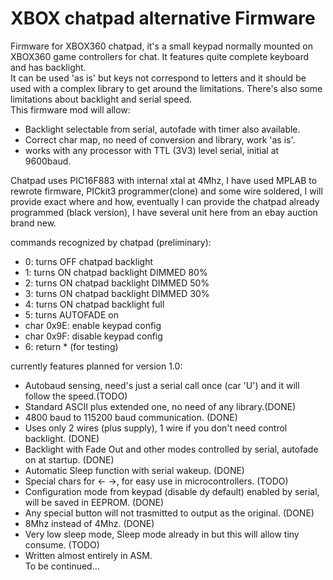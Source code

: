 # XBOX chatpad alternative Firmware
Firmware for XBOX360 chatpad, it's a small keypad normally mounted on XBOX360 game controllers for chat. It features quite complete keyboard and has backlight.<br>
It can be used 'as is' but keys not correspond to letters and it should be used with a complex library to get around the limitations. There's also some limitations about backlight and serial speed.<br>
This firmware mod will allow:<br>

- Backlight selectable from serial, autofade with timer also available.
- Correct char map, no need of conversion and library, work 'as is'.
- works with any processor with TTL (3V3) level serial, initial at 9600baud.

Chatpad uses PIC16F883 with internal xtal at 4Mhz, I have used MPLAB to rewrote firmware, PICkit3 programmer(clone) and some wire soldered, I will provide exact where and how, eventually I can provide the chatpad already programmed (black version), I have several unit here from an ebay auction brand new.<br>

commands recognized by chatpad (preliminary):<br>
- 0: turns OFF chatpad backlight
- 1: turns ON  chatpad backlight DIMMED 80%
- 2: turns ON  chatpad backlight DIMMED 50%
- 3: turns ON  chatpad backlight DIMMED 30%
- 4: turns ON  chatpad backlight full
- 5: turns AUTOFADE on
- char 0x9E: enable keypad config
- char 0x9F: disable keypad config
- 6: return * (for testing)<br>

currently features planned for version 1.0:<br>
- Autobaud sensing, need's just a serial call once (car 'U') and it will follow the speed.(TODO)
- Standard ASCII plus extended one, no need of any library.(DONE)
- 4800 baud to 115200 baud communication. (DONE)
- Uses only 2 wires (plus supply), 1 wire if you don't need control backlight. (DONE)
- Backlight with Fade Out and other modes controlled by serial, autofade on at startup. (DONE)
- Automatic Sleep function with serial wakeup. (DONE)
- Special chars for <- ->, for easy use in microcontrollers. (TODO)
- Configuration mode from keypad (disable dy default) enabled by serial, will be saved in EEPROM. (DONE)
- Any special button will not trasmitted to output as the original. (DONE)
- 8Mhz instead of 4Mhz. (DONE)
- Very low sleep mode, Sleep mode already in but this will allow tiny consume. (TODO)
- Written almost entirely in ASM.<br>
To be continued...
